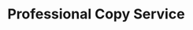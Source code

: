 ---
title: "Professional Copy Service"
url: /anchorage/professional-copy-service/
shop: copyshop
---